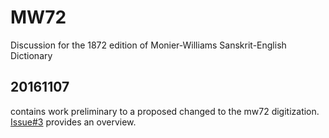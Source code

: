 MW72
====

Discussion for the 1872 edition of Monier-Williams Sanskrit-English Dictionary

## 20161107
  contains work preliminary to a proposed changed to the mw72 digitization.
  [Issue#3](https://github.com/sanskrit-lexicon/MW72/issues/3) provides an
  overview.

